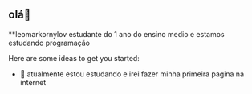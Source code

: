 ## olá👋


**leomarkornylov estudante do 1 ano do ensino medio e estamos estudando programação

Here are some ideas to get you started:


- 🌱 atualmente estou estudando e irei fazer minha primeira pagina na internet
